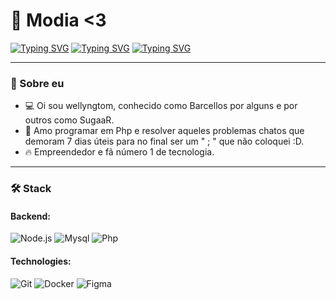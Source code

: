 # 👋 Modia <3

[![Typing SVG](https://readme-typing-svg.demolab.com/?font=Poppins&size=32&pause=1000&color=e5e5e5&width=435&lines=Pobre;Fudido;Calvo)](https://git.io/typing-svg)
[![Typing SVG](https://readme-typing-svg.demolab.com/?font=Poppins&size=32&pause=1000&color=e5e5e5&width=435&lines=Calvo;Pobre;Fudido)](https://git.io/typing-svg)
[![Typing SVG](https://readme-typing-svg.demolab.com/?font=Poppins&size=32&pause=1000&color=e5e5e5&width=435&lines=Fudido;Calvo;Pobre)](https://git.io/typing-svg)

---

### 🌟 Sobre eu
- 💻 Oi sou wellyngtom, conhecido como Barcellos por alguns e por outros como SugaaR.
- 🚀 Amo programar em Php e resolver aqueles problemas chatos que demoram 7 dias úteis para no final ser um " ; " que não coloquei :D.
- 🔥 Empreendedor e fã número 1 de tecnologia.

---

### 🛠️ Stack

#### **Backend:**
![Node.js](https://img.shields.io/badge/-Node.js-339933?style=flat-square&logo=node.js&logoColor=white)
![Mysql](https://img.shields.io/badge/-Mysql-f9ff4a?style=flat-square&logo=mysql&logoColor=000)
![Php](https://img.shields.io/badge/-PHP-110af2?style=flat-square&logo=Php&logoColor=fff)

#### **Technologies:**
![Git](https://img.shields.io/badge/-Git-F05032?style=flat-square&logo=git&logoColor=white)
![Docker](https://img.shields.io/badge/-Docker-2496ED?style=flat-square&logo=docker&logoColor=white)
![Figma](https://img.shields.io/badge/-Figma-F24E1E?style=flat-square&logo=figma&logoColor=white)

